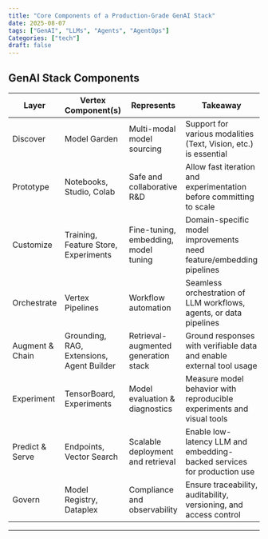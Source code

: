 ```yaml
---
title: "Core Components of a Production-Grade GenAI Stack"
date: 2025-08-07
tags: ["GenAI", "LLMs", "Agents", "AgentOps"]
Categories: ["tech"]
draft: false
---
```


## GenAI Stack Components

| Layer               | Vertex Component(s)                        | Represents                          | Takeaway                                                                 |
|---------------------|--------------------------------------------|--------------------------------------|--------------------------------------------------------------------------|
| Discover            | Model Garden                               | Multi-modal model sourcing           | Support for various modalities (Text, Vision, etc.) is essential         |
| Prototype           | Notebooks, Studio, Colab                   | Safe and collaborative R&D           | Allow fast iteration and experimentation before committing to scale     |
| Customize           | Training, Feature Store, Experiments       | Fine-tuning, embedding, model tuning | Domain-specific model improvements need feature/embedding pipelines     |
| Orchestrate         | Vertex Pipelines                           | Workflow automation                  | Seamless orchestration of LLM workflows, agents, or data pipelines       |
| Augment & Chain     | Grounding, RAG, Extensions, Agent Builder  | Retrieval-augmented generation stack | Ground responses with verifiable data and enable external tool usage     |
| Experiment          | TensorBoard, Experiments                   | Model evaluation & diagnostics       | Measure model behavior with reproducible experiments and visual tools    |
| Predict & Serve     | Endpoints, Vector Search                   | Scalable deployment and retrieval    | Enable low-latency LLM and embedding-backed services for production use  |
| Govern              | Model Registry, Dataplex                   | Compliance and observability         | Ensure traceability, auditability, versioning, and access control        |

---

